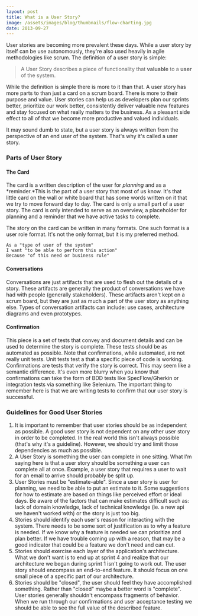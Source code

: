 ```yaml
---
layout: post
title: What is a User Story?
image: /assets/images/blog/thumbnails/flow-charting.jpg
date: 2013-09-27
---
```

User stories are becoming more prevalent these days. While a user story by itself can be use autonomously, they're also used<!--more--> 
heavily in agile methodologies like scrum. The definition of a user story is simple:

> A User Story describes a piece of functionality that **valuable** to a **user** of the system.

While the definition is simple there is more to it than that. A user story has more parts to than just a card on a scrum board. 
There is more to their purpose and value. User stories can help us as developers plan our sprints better, prioritize our work 
better, consistently deliver valuable new features and stay focused on what really matters to the business. As a pleasant side 
effect to all of that we become more productive and valued individuals.

It may sound dumb to state, but a user story is always written from the perspective of an end user of the system. That's why it's 
called a user story.

### Parts of User Story

#### The Card

The card is a written description of the user for *planning* and as a *reminder.*This is the part of a user story that most of us know. 
It's that little card on the wall or white board that has some words written on it that we try to move forward day to day. The card is 
only a small part of a user story. The card is only intended to serve as an overview, a placeholder for planning and a reminder that we 
have active tasks to complete.

The story on the card can be written in many formats. One such format is a user role format. It's not the only format, but it is my 
preferred method.
    
    As a "type of user of the system"
    I want "to be able to perform this action"
    Because "of this need or business rule"

#### Conversations

Conversations are just artifacts that are used to flesh out the details of a story. These artifacts are generally the product of 
conversations we have had with people (generally stakeholders). These artifacts aren't kept on a scrum board, but they are just as much 
a part of the user story as anything else. Types of conversation artifacts can include: use cases, architecture diagrams and 
even prototypes.

#### Confirmation

This piece is a set of tests that convey and document details and can be used to determine the story is complete. These tests should 
be as automated as possible. Note that confirmations, while automated, are not really unit tests. Unit tests test a that a specific 
piece of code is working. Confirmations are tests that verify the story is correct. This may seem like a semantic difference. It's 
even more blurry when you know that confirmations can take the form of BDD tests like SpecFlow/Gherkin or integration tests via something 
like Selenium. The important thing to remember here is that we are writing tests to confirm that our user story is successful.

### Guidelines for Good User Stories

1. It is important to remember that user stories should be as independent as possible. A good user story is not dependent on any other 
   user story in order to be completed. In the real world this isn't always possible (that's why it's a guideline). However, we should 
   try and limit those dependencies as much as possible.
2. A User Story is something the user can complete in one sitting. What I'm saying here is that a user story should be something a 
   user can complete all at once. Example, a user story that requires a user to wait for an email to arrive should probably be split up.
3. User Stories must be "estimate-able". Since a user story is user for planning, we need to be able to put an estimate to it. Some 
   suggestions for how to estimate are based on things like perceived effort or ideal days. Be aware of the factors that can make 
   estimates difficult such as: lack of domain knowledge, lack of technical knowledge (ie. a new api we haven't worked with) or the 
   story is just too big.
4. Stories should identify each user's reason for interacting with the system. There needs to be some sort of justification as to why 
   a feature is needed. If we know why a feature is needed we can prioritize and plan better. If we have trouble coming up with a 
   reason, that may be a good indicator that could be a feature we don't need and can cut.
5. Stories should exercise each layer of the application's architecture. What we don't want is to end up at sprint 4 and realize 
   that our architecture we began during sprint 1 isn't going to work out. The user story should encompass an end-to-end feature. 
   It should focus on one small piece of a specific part of our architecture.
6. Stories should be "closed", the user should feel they have accomplished something. Rather than "closed" maybe a better word is 
   "complete". User stories generally shouldn't encompass fragments of behavior. When we run through our confirmations and user acceptance 
   testing we should be able to see the full value of the described feature.
